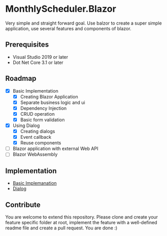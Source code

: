 # MonthlyScheduler.Blazor

Very simple and straight forward goal. Use balzor to create a super simple application, use several features and components of blazor.

## Prerequisites
* Visual Studio 2019 or later
* Dot Net Core 3.1 or later

## Roadmap
- [x] Basic Implementation
    - [x] Creating Blazor Application
    - [x] Separate business logic and ui
    - [x] Dependency Injection
    - [x] CRUD operation
    - [x] Basic form validation
- [x] Using Dialog
    - [x] Creating dialogs
    - [x] Event callback
    - [x] Reuse components
- [ ] Blazor application with external Web API
- [ ] Blazor WebAssembly

## Implementation
* [Basic Implemanation](https://github.com/abuzaforfagun/MonthlyScheduler.Blazor/tree/Basic-Implementation)
* [Dialog](https://github.com/abuzaforfagun/MonthlyScheduler.Blazor/tree/Dialog)

## Contribute

You are welcome to extend this repository. Please clone and create your feature specific folder at root, implement the feature with a well-defined readme file and create a pull request. You are done :)
